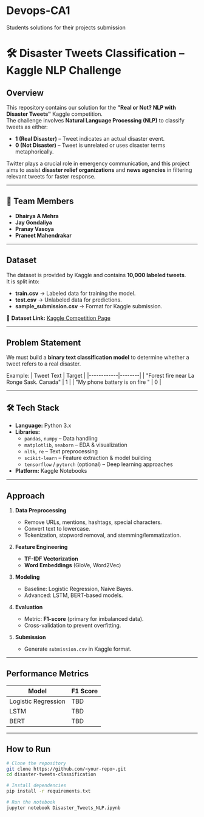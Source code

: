 # Devops-CA1
Students solutions for their projects submission


# 🛠 Disaster Tweets Classification – Kaggle NLP Challenge

## Overview

This repository contains our solution for the **"Real or Not? NLP with Disaster Tweets"** Kaggle competition.  
The challenge involves **Natural Language Processing (NLP)** to classify tweets as either:

- **1 (Real Disaster)** – Tweet indicates an actual disaster event.
- **0 (Not Disaster)** – Tweet is unrelated or uses disaster terms metaphorically.

Twitter plays a crucial role in emergency communication, and this project aims to assist **disaster relief organizations** and **news agencies** in filtering relevant tweets for faster response.

---

## 👥 Team Members

- **Dhairya A Mehra**
- **Jay Gondaliya**
- **Pranay Vasoya**
- **Praneet Mahendrakar**

---

## Dataset

The dataset is provided by Kaggle and contains **10,000 labeled tweets**.  
It is split into:

- **train.csv** → Labeled data for training the model.
- **test.csv** → Unlabeled data for predictions.
- **sample_submission.csv** → Format for Kaggle submission.

📎 **Dataset Link:** [Kaggle Competition Page](https://www.kaggle.com/competitions/nlp-getting-started)

---

## Problem Statement

We must build a **binary text classification model** to determine whether a tweet refers to a real disaster.

Example:
| Tweet Text | Target |
|------------|--------|
| "Forest fire near La Ronge Sask. Canada" | 1 |
| "My phone battery is on fire " | 0 |

---

## 🛠 Tech Stack

- **Language:** Python 3.x
- **Libraries:**
  - `pandas`, `numpy` – Data handling
  - `matplotlib`, `seaborn` – EDA & visualization
  - `nltk`, `re` – Text preprocessing
  - `scikit-learn` – Feature extraction & model building
  - `tensorflow` / `pytorch` (optional) – Deep learning approaches
- **Platform:** Kaggle Notebooks

---

## Approach

1. **Data Preprocessing**

   - Remove URLs, mentions, hashtags, special characters.
   - Convert text to lowercase.
   - Tokenization, stopword removal, and stemming/lemmatization.

2. **Feature Engineering**

   - **TF-IDF Vectorization**
   - **Word Embeddings** (GloVe, Word2Vec)

3. **Modeling**

   - Baseline: Logistic Regression, Naive Bayes.
   - Advanced: LSTM, BERT-based models.

4. **Evaluation**

   - Metric: **F1-score** (primary for imbalanced data).
   - Cross-validation to prevent overfitting.

5. **Submission**
   - Generate `submission.csv` in Kaggle format.

---

## Performance Metrics

| Model               | F1 Score |
| ------------------- | -------- |
| Logistic Regression | TBD      |
| LSTM                | TBD      |
| BERT                | TBD      |

---

## How to Run

```bash
# Clone the repository
git clone https://github.com/<your-repo>.git
cd disaster-tweets-classification

# Install dependencies
pip install -r requirements.txt

# Run the notebook
jupyter notebook Disaster_Tweets_NLP.ipynb
```
